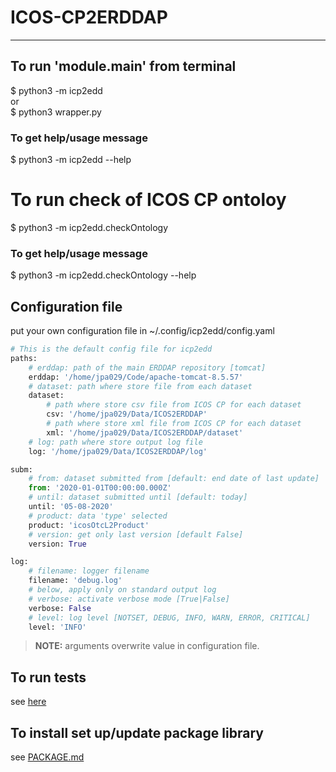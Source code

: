 # ICOS-CP2ERDDAP

---
## To run 'module.__main__' from terminal
$ python3 -m icp2edd  
or  
$ python3 wrapper.py

### To get help/usage message
$ python3 -m icp2edd --help

# To run check of ICOS CP ontoloy
$ python3 -m icp2edd.checkOntology  
<!--
or  
$ python3 wrapper.py --check
-->

### To get help/usage message
$ python3 -m icp2edd.checkOntology --help

## Configuration file
put your own configuration file in
~/.config/icp2edd/config.yaml

```python
# This is the default config file for icp2edd
paths:
    # erddap: path of the main ERDDAP repository [tomcat]
    erddap: '/home/jpa029/Code/apache-tomcat-8.5.57'
    # dataset: path where store file from each dataset
    dataset:
        # path where store csv file from ICOS CP for each dataset
        csv: '/home/jpa029/Data/ICOS2ERDDAP'
        # path where store xml file from ICOS CP for each dataset
        xml: '/home/jpa029/Data/ICOS2ERDDAP/dataset'
    # log: path where store output log file
    log: '/home/jpa029/Data/ICOS2ERDDAP/log'

subm:
    # from: dataset submitted from [default: end date of last update]
    from: '2020-01-01T00:00:00.000Z'
    # until: dataset submitted until [default: today]
    until: '05-08-2020'
    # product: data 'type' selected
    product: 'icosOtcL2Product'
    # version: get only last version [default False]
    version: True

log:
    # filename: logger filename
    filename: 'debug.log'
    # below, apply only on standard output log
    # verbose: activate verbose mode [True|False]
    verbose: False
    # level: log level [NOTSET, DEBUG, INFO, WARN, ERROR, CRITICAL]
    level: 'INFO'
```

> **NOTE:** arguments overwrite value in configuration file.

## To run tests
see [here](tests/README.md)

## To install set up/update package library
see [PACKAGE.md](PACKAGE.md)
